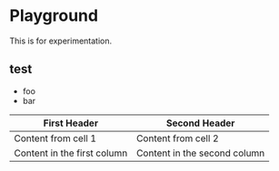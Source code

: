 # Playground
This is for experimentation.

## test

* foo
* bar

First Header | Second Header
------------ | -------------
Content from cell 1 | Content from cell 2
Content in the first column | Content in the second column
